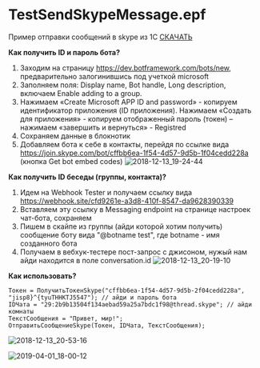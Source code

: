 # TestSendSkypeMessage.epf

Пример отправки сообщений в skype из 1С [СКАЧАТЬ](https://github.com/kuzyara/TestSendSkypeMessage.epf/releases/download/1.0/TestSendSkypeMessage.epf)

**Как получить ID и пароль бота?**
1.    Заходим на страницу https://dev.botframework.com/bots/new, предварительно залогинившись под учеткой microsoft
2.    Заполняем поля: Display name, Bot handle, Long description, включаем Enable adding to a group.
3.    Нажимаем «Create Microsoft APP ID and password» - копируем идентификатор  приложения (ID приложения). Нажимаем «Создать для приложения» - копируем отображенный пароль (токен)  – нажимаем «завершить и вернуться» - Registred
4.    Сохраняем данные в блокнотик
5.    Добавляем бота к себе в контакты, перейдя по ссылке вида https://join.skype.com/bot/cffbb6ea-1f54-4d57-9d5b-1f04cedd228a (кнопка Get bot embed codes)
![2018-12-13_19-24-44](https://user-images.githubusercontent.com/2604430/49944707-0e62db80-ff26-11e8-8723-0085848a2ea7.png)

**Как получить ID беседы (группы, контакта)?**
1. Идем на Webhook Tester и получаем ссылку вида 
https://webhook.site/cfd9261e-a3d8-410f-8547-da9628390339
2. Вставляем эту ссылку в Messaging endpoint на странице настроек чат-бота, сохраняем
3. Пишем в скайпе из группы (айди которой хотим получить) сообщение боту вида "@botname test", где botname - имя созданного бота
4. Получаем в вебхук-тестере пост-запрос с джисоном, нужый нам айди находится в поле conversation.id
![2018-12-13_20-19-10](https://user-images.githubusercontent.com/2604430/49944709-0efb7200-ff26-11e8-88c2-0a8ca75d1d7d.png)

**Как использовать?**
```
Токен = ПолучитьТокенSkype("cffbb6ea-1f54-4d57-9d5b-2f04cedd228a", "jisp8}^{tyuTHHKTJ5547"); // айди и пароль бота
IDЧата = "29:2b9b13504f134aebad59a25a7bdc1f98@thread.skype"; // айди комнаты
ТекстСообщения = "Привет, мир!";
ОтправитьСообщениеSkype(Токен, IDЧата, ТекстСообщения);
```
![2018-12-13_20-53-16](https://user-images.githubusercontent.com/2604430/49944711-0efb7200-ff26-11e8-987f-b909913d1275.png)

![2019-04-01_18-00-12](https://github.com/kuzyara/TestSendSkypeMessage.epf/blob/master/2019-04-01_18-00-12.png?raw=true)
